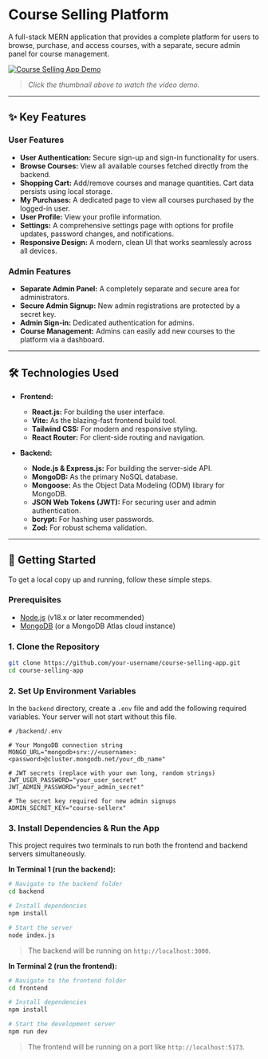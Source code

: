 # Course Selling Platform

A full-stack MERN application that provides a complete platform for users to browse, purchase, and access courses, with a separate, secure admin panel for course management.

[![Course Selling App Demo](https://i.ytimg.com/vi/v7IVd8er5aI/maxresdefault.jpg)](https://youtu.be/v7IVd8er5aI)
> *Click the thumbnail above to watch the video demo.*

---

## ✨ Key Features

### User Features
- **User Authentication:** Secure sign-up and sign-in functionality for users.
- **Browse Courses:** View all available courses fetched directly from the backend.
- **Shopping Cart:** Add/remove courses and manage quantities. Cart data persists using local storage.
- **My Purchases:** A dedicated page to view all courses purchased by the logged-in user.
- **User Profile:** View your profile information.
- **Settings:** A comprehensive settings page with options for profile updates, password changes, and notifications.
- **Responsive Design:** A modern, clean UI that works seamlessly across all devices.

### Admin Features
- **Separate Admin Panel:** A completely separate and secure area for administrators.
- **Secure Admin Signup:** New admin registrations are protected by a secret key.
- **Admin Sign-in:** Dedicated authentication for admins.
- **Course Management:** Admins can easily add new courses to the platform via a dashboard.

---

## 🛠️ Technologies Used

- **Frontend:**
  - **React.js:** For building the user interface.
  - **Vite:** As the blazing-fast frontend build tool.
  - **Tailwind CSS:** For modern and responsive styling.
  - **React Router:** For client-side routing and navigation.

- **Backend:**
  - **Node.js & Express.js:** For building the server-side API.
  - **MongoDB:** As the primary NoSQL database.
  - **Mongoose:** As the Object Data Modeling (ODM) library for MongoDB.
  - **JSON Web Tokens (JWT):** For securing user and admin authentication.
  - **bcrypt:** For hashing user passwords.
  - **Zod:** For robust schema validation.

---

## 🚀 Getting Started

To get a local copy up and running, follow these simple steps.

### Prerequisites

- [Node.js](https://nodejs.org/) (v18.x or later recommended)
- [MongoDB](https://www.mongodb.com/try/download/community) (or a MongoDB Atlas cloud instance)

### 1. Clone the Repository
```sh
git clone https://github.com/your-username/course-selling-app.git
cd course-selling-app
```

### 2. Set Up Environment Variables

In the `backend` directory, create a `.env` file and add the following required variables. Your server will not start without this file.

```env
# /backend/.env

# Your MongoDB connection string
MONGO_URL="mongodb+srv://<username>:<password>@cluster.mongodb.net/your_db_name"

# JWT secrets (replace with your own long, random strings)
JWT_USER_PASSWORD="your_user_secret"
JWT_ADMIN_PASSWORD="your_admin_secret"

# The secret key required for new admin signups
ADMIN_SECRET_KEY="course-sellerx"
```

### 3. Install Dependencies & Run the App

This project requires two terminals to run both the frontend and backend servers simultaneously.

**In Terminal 1 (run the backend):**
```sh
# Navigate to the backend folder
cd backend

# Install dependencies
npm install

# Start the server
node index.js
```
> The backend will be running on `http://localhost:3000`.

**In Terminal 2 (run the frontend):**
```sh
# Navigate to the frontend folder
cd frontend

# Install dependencies
npm install

# Start the development server
npm run dev
```
> The frontend will be running on a port like `http://localhost:5173`.
